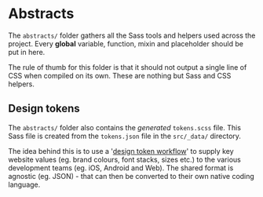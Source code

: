 # Abstracts

The `abstracts/` folder gathers all the Sass tools and helpers used across the project. Every **global** variable, function, mixin and placeholder should be put in here.

The rule of thumb for this folder is that it should not output a single line of CSS when compiled on its own. These are nothing but Sass and CSS helpers.

## Design tokens

The `abstracts/` folder also contains the *generated* `tokens.scss` file. This Sass file is created from the `tokens.json` file in the `src/_data/` directory.

The idea behind this is to use a '[design token workflow](https://www.smashingmagazine.com/2019/11/smashing-podcast-episode-3/)' to supply key website values (eg. brand colours, font stacks, sizes etc.) to the various development teams (eg. iOS, Android and Web). The shared format is agnostic (eg. JSON) - that can then be converted to their own native coding language.

